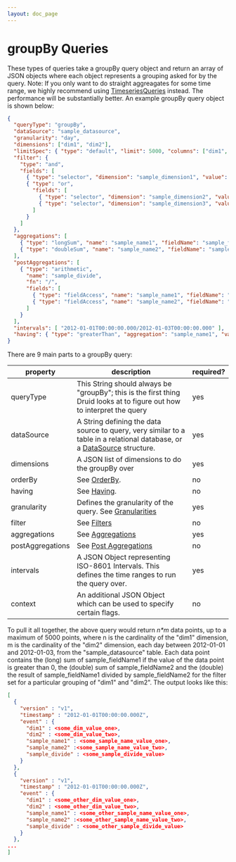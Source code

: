 ```yaml
---
layout: doc_page
---
```

# groupBy Queries
These types of queries take a groupBy query object and return an array of JSON objects where each object represents a grouping asked for by the query. Note: If you only want to do straight aggreagates for some time range, we highly recommend using [TimeseriesQueries](TimeseriesQuery.html) instead. The performance will be substantially better.
An example groupBy query object is shown below:

``` json
{
  "queryType": "groupBy",
  "dataSource": "sample_datasource",
  "granularity": "day",
  "dimensions": ["dim1", "dim2"],
  "limitSpec": { "type": "default", "limit": 5000, "columns": ["dim1", "metric1"] },
  "filter": {
    "type": "and",
    "fields": [
      { "type": "selector", "dimension": "sample_dimension1", "value": "sample_value1" },
      { "type": "or", 
        "fields": [
          { "type": "selector", "dimension": "sample_dimension2", "value": "sample_value2" },
          { "type": "selector", "dimension": "sample_dimension3", "value": "sample_value3" }
        ]
      }
    ]
  },
  "aggregations": [
    { "type": "longSum", "name": "sample_name1", "fieldName": "sample_fieldName1" },
    { "type": "doubleSum", "name": "sample_name2", "fieldName": "sample_fieldName2" }
  ],
  "postAggregations": [
    { "type": "arithmetic",
      "name": "sample_divide",
      "fn": "/",
      "fields": [
        { "type": "fieldAccess", "name": "sample_name1", "fieldName": "sample_fieldName1" },
        { "type": "fieldAccess", "name": "sample_name2", "fieldName": "sample_fieldName2" }
      ]
    }
  ],
  "intervals": [ "2012-01-01T00:00:00.000/2012-01-03T00:00:00.000" ],
  "having": { "type": "greaterThan", "aggregation": "sample_name1", "value": 0 }
}
```

There are 9 main parts to a groupBy query:

|property|description|required?|
|--------|-----------|---------|
|queryType|This String should always be "groupBy"; this is the first thing Druid looks at to figure out how to interpret the query|yes|
|dataSource|A String defining the data source to query, very similar to a table in a relational database, or a [DataSource](DataSource.html) structure.|yes|
|dimensions|A JSON list of dimensions to do the groupBy over|yes|
|orderBy|See [OrderBy](OrderBy.html).|no|
|having|See [Having](Having.html).|no|
|granularity|Defines the granularity of the query. See [Granularities](Granularities.html)|yes|
|filter|See [Filters](Filters.html)|no|
|aggregations|See [Aggregations](Aggregations.html)|yes|
|postAggregations|See [Post Aggregations](Post-Aggregations.html)|no|
|intervals|A JSON Object representing ISO-8601 Intervals. This defines the time ranges to run the query over.|yes|
|context|An additional JSON Object which can be used to specify certain flags.|no|

To pull it all together, the above query would return *n\*m* data points, up to a maximum of 5000 points, where n is the cardinality of the "dim1" dimension, m is the cardinality of the "dim2" dimension, each day between 2012-01-01 and 2012-01-03, from the "sample_datasource" table. Each data point contains the (long) sum of sample_fieldName1 if the value of the data point is greater than 0, the (double) sum of sample_fieldName2 and the (double) the result of sample_fieldName1 divided by sample_fieldName2 for the filter set for a particular grouping of "dim1" and "dim2". The output looks like this:

```json
[ 
  {
    "version" : "v1",
    "timestamp" : "2012-01-01T00:00:00.000Z",
    "event" : {
      "dim1" : <some_dim_value_one>,
      "dim2" : <some_dim_value_two>,
      "sample_name1" : <some_sample_name_value_one>,
      "sample_name2" :<some_sample_name_value_two>,
      "sample_divide" : <some_sample_divide_value>
    }
  }, 
  {
    "version" : "v1",
    "timestamp" : "2012-01-01T00:00:00.000Z",
    "event" : {
      "dim1" : <some_other_dim_value_one>,
      "dim2" : <some_other_dim_value_two>,
      "sample_name1" : <some_other_sample_name_value_one>,
      "sample_name2" :<some_other_sample_name_value_two>,
      "sample_divide" : <some_other_sample_divide_value>
    }
  },
...
]
```
